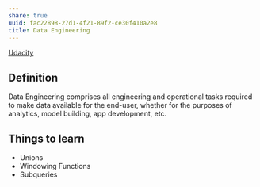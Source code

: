 ```yaml
---
share: true
uuid: fac22898-27d1-4f21-89f2-ce30f410a2e8
title: Data Engineering
---
```

[Udacity](/undefined)
## Definition

Data Engineering comprises all engineering and operational tasks required to make data available for the end-user, whether for the purposes of analytics, model building, app development, etc.

## Things to learn
* Unions
* Windowing Functions
* Subqueries
